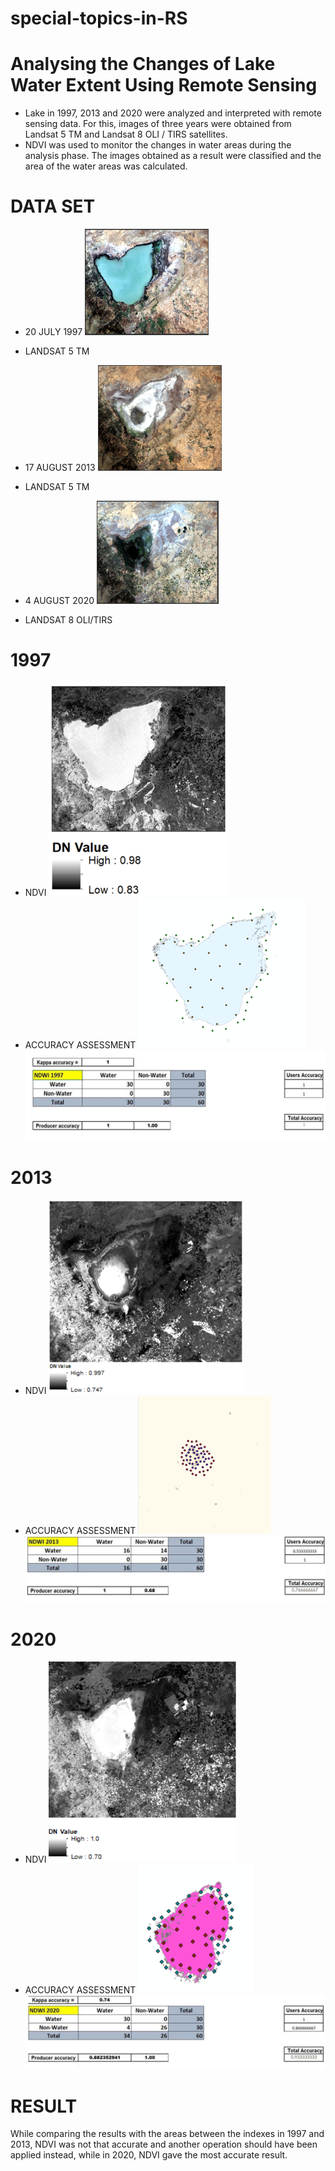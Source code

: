 # special-topics-in-RS
# Analysing the Changes of Lake Water Extent Using Remote Sensing 
- Lake in 1997, 2013 and 2020 were analyzed and interpreted with remote sensing data. For this, images of three years were obtained from Landsat 5 TM and Landsat 8 OLI / TIRS satellites.
-  NDVI was used to monitor the changes in water areas during the analysis phase. The images obtained as a result were classified and the area of the water areas was calculated.

# DATA SET
- 20 JULY 1997
 ![3](Image/1.png)
- LANDSAT 5 TM

- 17 AUGUST 2013
 ![3](Image/2.png)
- LANDSAT 5 TM
 
- 4 AUGUST 2020
 ![3](Image/3.png)
- LANDSAT 8 OLI/TIRS

# 1997
- NDVI
 ![4](Image/4.png)
- ACCURACY ASSESSMENT
 ![5](Image/5.png)
 ![6](Image/6.png)
# 2013
- NDVI
 ![7](Image/7.png)
- ACCURACY ASSESSMENT
 ![8](Image/8.png)
 ![9](Image/9.png)
# 2020
- NDVI
 ![10](Image/10.png)
- ACCURACY ASSESSMENT
 ![11](Image/11.png)
 ![12](Image/12.png)
 # RESULT
 
 While comparing the results with the areas between the indexes in 1997 and 2013, NDVI was not that accurate and another operation should have been applied instead, while in 2020, NDVI gave the most accurate result.
